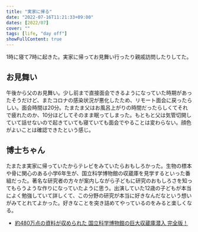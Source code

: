 ```yaml
---
title: "実家に帰る"
date: "2022-07-16T11:21:33+09:00"
dates: [2022/07]
cover: ""
tags: [life, "day off"]
showFullContent: true
---
```


1時に寝て7時に起きた。実家に帰ってお見舞い行ったり親戚訪問したりしてた。

## お見舞い

午後から父のお見舞い。少し前まで直接面会できるようになっていた時期があったそうだけど、またコロナの感染状況が悪化したため、リモート面会に戻ったらしい。面会時間は20分。たまたま父はお風呂上がりの時間だったらしくてそれで疲れたのか、10分ほどしてそのまま眠ってしまった。もともと父は気管切開していて話せないので起きていても寝ていても面会でやることは変わらない。顔色がよいことは確認できたという感じ。

## 博士ちゃん

たまたま実家に帰っていたからテレビをみていたらおもしろかった。生物の標本や骨に関心のある小学6年生が、国立科学博物館の収蔵庫を見学するといった番組だった。著名な研究者の方々が案内しながら子どもに研究のおもしろさを知ってもらうような作りになっていたように思う。出演していた12歳の子どもが本当によく勉強していて詳しくて、この分野の研究が本当に好きなんだなという想いがみてとれてよかった。好きなことを突き詰めてやっているのをみると楽しくなる。

* [約480万点の資料が収められた 国立科学博物館の巨大収蔵庫潜入 完全版！](https://www.tv-asahi.co.jp/hakasechan/backnumber2/0037/)
